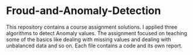 # Froud-and-Anomaly-Detection


This repository contains a course assignment solutions. I applied three algorithms to detect Anomaly values. The assignment focused on teaching some of the basics like dealing with missing values and dealing with unbalanced data and so on. Each file contains a code and its own report.
